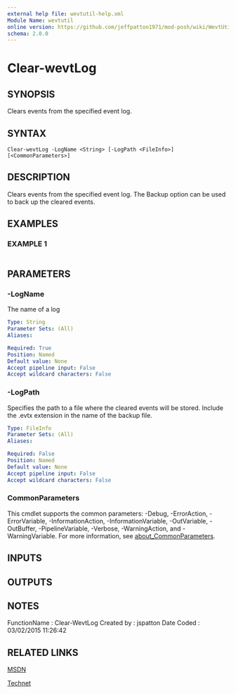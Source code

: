 ```yaml
---
external help file: wevtutil-help.xml
Module Name: wevtutil
online version: https://github.com/jeffpatton1971/mod-posh/wiki/WevtUtil#Clear-WevtLog
schema: 2.0.0
---
```


# Clear-wevtLog

## SYNOPSIS
Clears events from the specified event log.

## SYNTAX

```
Clear-wevtLog -LogName <String> [-LogPath <FileInfo>] [<CommonParameters>]
```

## DESCRIPTION
Clears events from the specified event log.
The Backup option can be used to back up the cleared events.

## EXAMPLES

### EXAMPLE 1
```

```

## PARAMETERS

### -LogName
The name of a log

```yaml
Type: String
Parameter Sets: (All)
Aliases:

Required: True
Position: Named
Default value: None
Accept pipeline input: False
Accept wildcard characters: False
```

### -LogPath
Specifies the path to a file where the cleared events will be
stored.
Include the .evtx extension in the name of the backup file.

```yaml
Type: FileInfo
Parameter Sets: (All)
Aliases:

Required: False
Position: Named
Default value: None
Accept pipeline input: False
Accept wildcard characters: False
```

### CommonParameters
This cmdlet supports the common parameters: -Debug, -ErrorAction, -ErrorVariable, -InformationAction, -InformationVariable, -OutVariable, -OutBuffer, -PipelineVariable, -Verbose, -WarningAction, and -WarningVariable. For more information, see [about_CommonParameters](http://go.microsoft.com/fwlink/?LinkID=113216).

## INPUTS

## OUTPUTS

## NOTES
FunctionName : Clear-WevtLog
Created by   : jspatton
Date Coded   : 03/02/2015 11:26:42

## RELATED LINKS

[MSDN](https://msdn.microsoft.com/en-us/library/windows/desktop/aa820708%28v=vs.85%29.aspx?f=255&MSPPError=-2147217396)

[Technet](https://technet.microsoft.com/en-us/library/cc732848.aspx)

